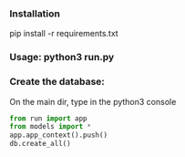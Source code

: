 ### Installation
pip install -r requirements.txt
### Usage: python3 run.py

### Create the database:
On the main dir, type in the python3 console
```python
from run import app
from models import *
app.app_context().push()
db.create_all()
```
